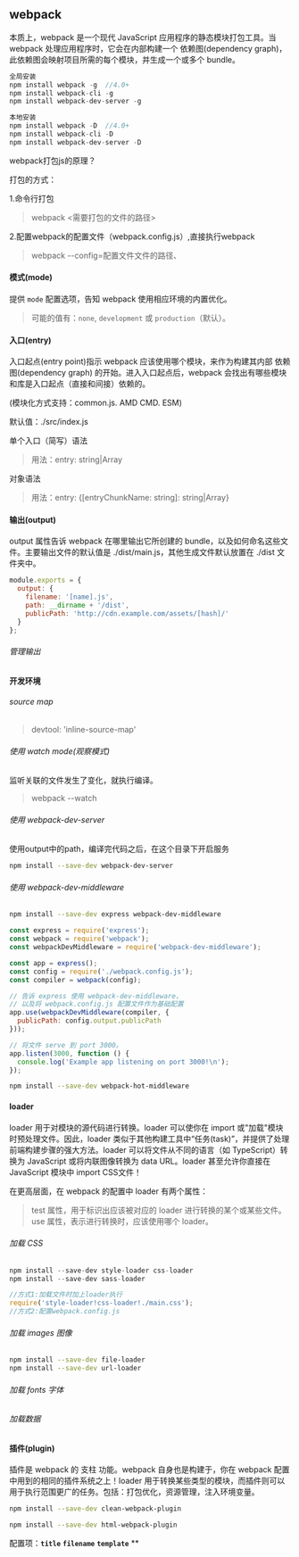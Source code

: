 

## webpack

本质上，webpack 是一个现代 JavaScript 应用程序的静态模块打包工具。当 webpack 处理应用程序时，它会在内部构建一个 依赖图(dependency graph)，此依赖图会映射项目所需的每个模块，并生成一个或多个 bundle。

```js
全局安装
npm install webpack -g  //4.0+
npm install webpack-cli -g
npm install webpack-dev-server -g

本地安装
npm install webpack -D  //4.0+
npm install webpack-cli -D
npm install webpack-dev-server -D
```

webpack打包js的原理？

打包的方式：

1.命令行打包

> webpack <需要打包的文件的路径>

2.配置webpack的配置文件（webpack.config.js）,直接执行webpack

> webpack --config=配置文件文件的路径、



#### 模式(mode)

提供 `mode` 配置选项，告知 webpack 使用相应环境的内置优化。

> 可能的值有：`none`, `development` 或 `production`（默认）。



#### 入口(entry)

入口起点(entry point)指示 webpack 应该使用哪个模块，来作为构建其内部 依赖图(dependency graph) 的开始。进入入口起点后，webpack 会找出有哪些模块和库是入口起点（直接和间接）依赖的。

(模块化方式支持：common.js.   AMD   CMD.    ESM)

默认值：./src/index.js

单个入口（简写）语法 

> 用法：entry: string|Array<string>

对象语法 

> 用法：entry: {[entryChunkName: string]: string|Array<string>}



#### 输出(output)

output 属性告诉 webpack 在哪里输出它所创建的 bundle，以及如何命名这些文件。主要输出文件的默认值是 ./dist/main.js，其他生成文件默认放置在 ./dist 文件夹中。

```js
module.exports = {
  output: {
    filename: '[name].js',
    path: __dirname + '/dist',
    publicPath: 'http://cdn.example.com/assets/[hash]/'
  }
};
```

###### 管理输出



#### 开发环境

###### source map

> devtool: 'inline-source-map'

###### 使用 watch mode(观察模式) 

监听关联的文件发生了变化，就执行编译。

> webpack --watch

###### 使用 webpack-dev-server 

使用output中的path，编译完代码之后，在这个目录下开启服务

```bash
npm install --save-dev webpack-dev-server
```

###### 使用 webpack-dev-middleware

```bash
npm install --save-dev express webpack-dev-middleware
```

```js
const express = require('express');
const webpack = require('webpack');
const webpackDevMiddleware = require('webpack-dev-middleware');

const app = express();
const config = require('./webpack.config.js');
const compiler = webpack(config);

// 告诉 express 使用 webpack-dev-middleware，
// 以及将 webpack.config.js 配置文件作为基础配置
app.use(webpackDevMiddleware(compiler, {
  publicPath: config.output.publicPath
}));

// 将文件 serve 到 port 3000。
app.listen(3000, function () {
  console.log('Example app listening on port 3000!\n');
});
```

```bash
npm install --save-dev webpack-hot-middleware
```



#### loader

loader 用于对模块的源代码进行转换。loader 可以使你在 import 或"加载"模块时预处理文件。因此，loader 类似于其他构建工具中“任务(task)”，并提供了处理前端构建步骤的强大方法。loader 可以将文件从不同的语言（如 TypeScript）转换为 JavaScript 或将内联图像转换为 data URL。loader 甚至允许你直接在 JavaScript 模块中 import CSS文件！

在更高层面，在 webpack 的配置中 loader 有两个属性：

> test 属性，用于标识出应该被对应的 loader 进行转换的某个或某些文件。
> use 属性，表示进行转换时，应该使用哪个 loader。

###### 加载 CSS 

```js
npm install --save-dev style-loader css-loader
npm install --save-dev sass-loader

//方式1:加载文件时加上loader执行
require('style-loader!css-loader!./main.css');
//方式2:配置webpack.config.js
```

###### 加载 images 图像 

```bash
npm install --save-dev file-loader
npm install --save-dev url-loader
```

###### 加载 fonts 字体

###### 加载数据



#### 插件(plugin)

插件是 webpack 的 支柱 功能。webpack 自身也是构建于，你在 webpack 配置中用到的相同的插件系统之上！loader 用于转换某些类型的模块，而插件则可以用于执行范围更广的任务。包括：打包优化，资源管理，注入环境变量。

```bash
npm install --save-dev clean-webpack-plugin
```

```bash
npm install --save-dev html-webpack-plugin
```

配置项：**`title`**	 **`filename`**	**`template`**	**